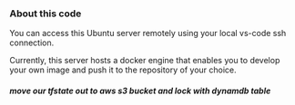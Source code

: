 ### About this code
You can access this Ubuntu server remotely using your local vs-code ssh connection.

Currently, this server hosts a docker engine that enables you to develop your own image and push it to the repository of your choice.
##### move our tfstate out to aws s3 bucket and lock with dynamdb table